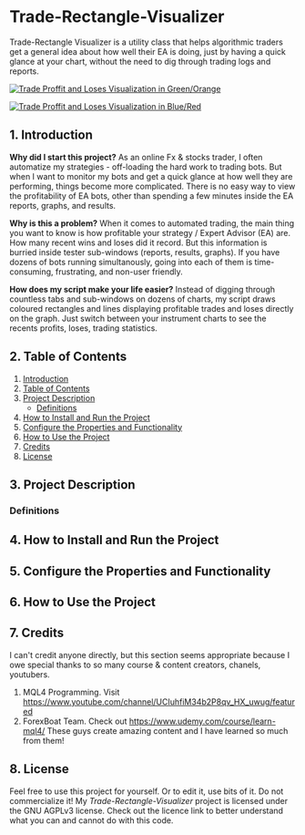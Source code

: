 # Trade-Rectangle-Visualizer
Trade-Rectangle Visualizer is a utility class that helps algorithmic traders get a general idea about how well their EA is doing, just by having a quick glance at your chart, without the need to dig through trading logs and reports.

<p align="left" dir="auto">
  <a target="_blank" rel="noopener noreferrer" href="/img/trades-visualizations_gy.gif">
    <img src="/img/trades-visualizations_gy.gif" alt="Trade Proffit and Loses Visualization in Green/Orange">
  </a>
</p>

<p align="left" dir="auto">
  <a target="_blank" rel="noopener noreferrer" href="/img/trades-visualizations_rb.gif">
    <img src="/img/trades-visualizations_rb.gif" alt="Trade Proffit and Loses Visualization in Blue/Red">
  </a>
</p>


## 1. Introduction
**Why did I start this project?** As an online Fx & stocks trader, I often automatize my strategies - off-loading the hard work to trading bots. But when I want to monitor my bots and get a quick glance at how well they are performing, things become more complicated. There is no easy way to view the profitability of EA bots, other than spending a few minutes inside the EA reports, graphs, and results.

**Why is this a problem?** When it comes to automated trading, the main thing you want to know is how profitable your strategy / Expert Advisor (EA) are. How many recent wins and loses did it record. But this information is burried inside tester sub-windows (reports, results, graphs). If you have dozens of bots running simultanously, going into each of them is time-consuming, frustrating, and non-user friendly.

**How does my script make your life easier?** Instead of digging through countless tabs and sub-windows on dozens of charts, my script draws coloured rectangles and lines displaying profitable trades and loses directly on the graph. Just switch between your instrument charts to see the recents profits, loses, trading statistics.


## 2. Table of Contents
1. [Introduction](#1-introduction)
2. [Table of Contents](#2-table-of-contents)
3. [Project Description](#3-project-description)
   - [Definitions](#definitions)
4. [How to Install and Run the Project](#4-how-to-install-and-run-the-project)
5. [Configure the Properties and Functionality](#5-configure-the-properties-and-functionality)
6. [How to Use the Project](#6-how-to-use-the-project)
7. [Credits](#7-credits)
8. [License](#8-license)



## 3. Project Description

### Definitions



## 4. How to Install and Run the Project



## 5. Configure the Properties and Functionality



## 6. How to Use the Project



## 7. Credits
I can't credit anyone directly, but this section seems appropriate because I owe special thanks to so many course & content creators, chanels, youtubers.
1. MQL4 Programming. Visit https://www.youtube.com/channel/UCIuhfiM34b2P8qv_HX_uwug/featured
2. ForexBoat Team. Check out https://www.udemy.com/course/learn-mql4/
These guys create amazing content and I have learned so much from them!


## 8. License
Feel free to use this project for yourself. Or to edit it, use bits of it. Do not commercialize it! My *Trade-Rectangle-Visualizer* project is licensed under the GNU AGPLv3 license. Check out the licence link to better understand what you can and cannot do with this code.


